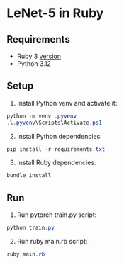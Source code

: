 # LeNet-5 in Ruby

## Requirements

* Ruby 3 [version](.ruby-version)
* Python 3.12

## Setup

1. Install Python venv and activate it:

```powershell
python -m venv .pyvenv
.\.pyvenv\Scripts\Activate.ps1
```

2. Install Python dependencies:

```powershell
pip install -r requirements.txt
```

3. Install Ruby dependencies:

```powershell
bundle install
```

## Run

1. Run pytorch train.py script:
```powershell
python train.py
```

2. Run ruby main.rb script:
```powershell
ruby main.rb
```
